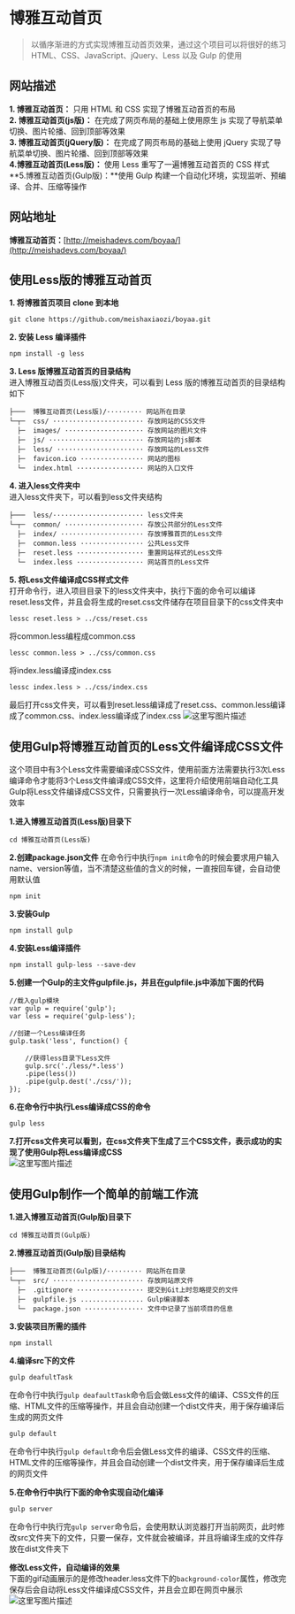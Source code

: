 # 博雅互动首页
> 以循序渐进的方式实现博雅互动首页效果，通过这个项目可以将很好的练习 HTML、CSS、JavaScript、jQuery、Less 以及 Gulp 的使用

## 网站描述
**1. 博雅互动首页：** 只用 HTML 和 CSS 实现了博雅互动首页的布局  
**2. 博雅互动首页(js版)：** 在完成了网页布局的基础上使用原生 js   实现了导航菜单切换、图片轮播、回到顶部等效果  
**3. 博雅互动首页(jQuery版)：** 在完成了网页布局的基础上使用 jQuery 实现了导航菜单切换、图片轮播、回到顶部等效果  
**4.博雅互动首页(Less版)：** 使用 Less 重写了一遍博雅互动首页的 CSS 样式  
**5.博雅互动首页(Gulp版)：**使用 Gulp 构建一个自动化环境，实现监听、预编译、合并、压缩等操作

## **网站地址**
**博雅互动首页：**[http://meishadevs.com/boyaa/](http://meishadevs.com/boyaa/)

## 使用Less版的博雅互动首页

**1. 将博雅首页项目 clone 到本地**  

	git clone https://github.com/meishaxiaozi/boyaa.git

**2. 安装 Less 编译插件**  

	npm install -g less

**3. Less 版博雅互动首页的目录结构**  
进入博雅互动首页(Less版)文件夹，可以看到 Less 版的博雅互动首页的目录结构如下

	├───  博雅互动首页(Less版)/········· 网站所在目录
	└─┬─  css/ ······················· 存放网站的CSS文件
	  ├─  images/ ···················· 存放网站的图片文件
	  ├─  js/ ························ 存放网站的js脚本
	  ├─  less/ ······················ 存放网站的Less文件
	  ├─  favicon.ico ················ 网站的图标
	  └─  index.html ················· 网站的入口文件

**4. 进入less文件夹中**  
进入less文件夹下，可以看到less文件夹结构

    ├───  less/······················· less文件夹
	└─┬─  common/ ···················· 存放公共部分的Less文件
	  ├─  index/ ····················· 存放博雅首页的Less文件
	  ├─  common.less ················ 公共Less文件
	  ├─  reset.less ················· 重置网站样式的Less文件
	  └─  index.less ················· 网站首页的Less文件

**5. 将Less文件编译成CSS样式文件**  
打开命令行，进入项目目录下的less文件夹中，执行下面的命令可以编译reset.less文件，并且会将生成的reset.css文件储存在项目目录下的css文件夹中  

	lessc reset.less > ../css/reset.css

将common.less编程成common.css  

	lessc common.less > ../css/common.css

将index.less编译成index.css  

	lessc index.less > ../css/index.css

最后打开css文件夹，可以看到reset.less编译成了reset.css、common.less编译成了common.css、index.less编译成了index.css 
![这里写图片描述](http://img.blog.csdn.net/20170416223447496)

## 使用Gulp将博雅互动首页的Less文件编译成CSS文件
这个项目中有3个Less文件需要编译成CSS文件，使用前面方法需要执行3次Less编译命令才能将3个Less文件编译成CSS文件，这里将介绍使用前端自动化工具Gulp将Less文件编译成CSS文件，只需要执行一次Less编译命令，可以提高开发效率  

**1.进入博雅互动首页(Less版)目录下**  

	cd 博雅互动首页(Less版)

**2.创建package.json文件**
在命令行中执行`npm init`命令的时候会要求用户输入name、version等值，当不清楚这些值的含义的时候，一直按回车键，会自动使用默认值

	npm init

**3.安装Gulp**  

	npm install gulp

**4.安装Less编译插件**  

	npm install gulp-less --save-dev

**5.创建一个Gulp的主文件gulpfile.js，并且在gulpfile.js中添加下面的代码**

	//载入gulp模块
	var gulp = require('gulp');
	var less = require('gulp-less');
	
	//创建一个Less编译任务
	gulp.task('less', function() {
	
		//获得less目录下Less文件
		gulp.src('./less/*.less')
		.pipe(less())
		.pipe(gulp.dest('./css/'));
	});

**6.在命令行中执行Less编译成CSS的命令**  

	gulp less

**7.打开css文件夹可以看到，在css文件夹下生成了三个CSS文件，表示成功的实现了使用Gulp将Less编译成CSS**  
![这里写图片描述](http://img.blog.csdn.net/20170416223447496)

## 使用Gulp制作一个简单的前端工作流

**1.进入博雅互动首页(Gulp版)目录下**

	cd 博雅互动首页(Gulp版)

**2.博雅互动首页(Gulp版)目录结构**

	├───  博雅互动首页(Gulp版)/········· 网站所在目录
	└─┬─  src/ ······················· 存放网站原文件
	  ├─  .gitignore ················· 提交到Git上时忽略提交的文件
	  ├─  gulpfile.js ................ Gulp编译脚本
	  └─  package.json ··············· 文件中记录了当前项目的信息

**3.安装项目所需的插件**

	npm install

**4.编译src下的文件**

	gulp deafultTask

在命令行中执行`gulp deafaultTask`命令后会做Less文件的编译、CSS文件的压缩、HTML文件的压缩等操作，并且会自动创建一个dist文件夹，用于保存编译后生成的网页文件

	gulp default
	
在命令行中执行`gulp default`命令后会做Less文件的编译、CSS文件的压缩、HTML文件的压缩等操作，并且会自动创建一个dist文件夹，用于保存编译后生成的网页文件

**5.在命令行中执行下面的命令实现自动化编译**

	gulp server

在命令行中执行完`gulp server`命令后，会使用默认浏览器打开当前网页，此时修改src文件夹下的文件，只要一保存，文件就会被编译，并且将编译生成的文件存放在dist文件夹下

**修改Less文件，自动编译的效果**  
下面的gif动画展示的是修改header.less文件下的`background-color`属性，修改完保存后会自动将Less文件编译成CSS文件，并且会立即在网页中展示
![这里写图片描述](http://oqdyj5870.bkt.clouddn.com/show.gif)

